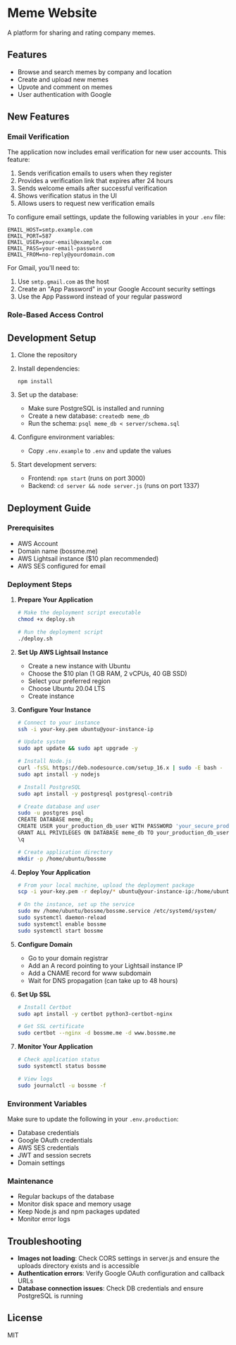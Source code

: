# Meme Website

A platform for sharing and rating company memes.

## Features

- Browse and search memes by company and location
- Create and upload new memes
- Upvote and comment on memes
- User authentication with Google

## New Features

### Email Verification

The application now includes email verification for new user accounts. This feature:

1. Sends verification emails to users when they register
2. Provides a verification link that expires after 24 hours
3. Sends welcome emails after successful verification
4. Shows verification status in the UI
5. Allows users to request new verification emails

To configure email settings, update the following variables in your `.env` file:

```
EMAIL_HOST=smtp.example.com
EMAIL_PORT=587
EMAIL_USER=your-email@example.com
EMAIL_PASS=your-email-password
EMAIL_FROM=no-reply@yourdomain.com
```

For Gmail, you'll need to:
1. Use `smtp.gmail.com` as the host
2. Create an "App Password" in your Google Account security settings
3. Use the App Password instead of your regular password

### Role-Based Access Control

## Development Setup

1. Clone the repository
2. Install dependencies:
   ```
   npm install
   ```
   
3. Set up the database:
   - Make sure PostgreSQL is installed and running
   - Create a new database: `createdb meme_db`
   - Run the schema: `psql meme_db < server/schema.sql`
   
4. Configure environment variables:
   - Copy `.env.example` to `.env` and update the values

5. Start development servers:
   - Frontend: `npm start` (runs on port 3000)
   - Backend: `cd server && node server.js` (runs on port 1337)

## Deployment Guide

### Prerequisites
- AWS Account
- Domain name (bossme.me)
- AWS Lightsail instance ($10 plan recommended)
- AWS SES configured for email

### Deployment Steps

1. **Prepare Your Application**
   ```bash
   # Make the deployment script executable
   chmod +x deploy.sh
   
   # Run the deployment script
   ./deploy.sh
   ```

2. **Set Up AWS Lightsail Instance**
   - Create a new instance with Ubuntu
   - Choose the $10 plan (1 GB RAM, 2 vCPUs, 40 GB SSD)
   - Select your preferred region
   - Choose Ubuntu 20.04 LTS
   - Create instance

3. **Configure Your Instance**
   ```bash
   # Connect to your instance
   ssh -i your-key.pem ubuntu@your-instance-ip

   # Update system
   sudo apt update && sudo apt upgrade -y

   # Install Node.js
   curl -fsSL https://deb.nodesource.com/setup_16.x | sudo -E bash -
   sudo apt install -y nodejs

   # Install PostgreSQL
   sudo apt install -y postgresql postgresql-contrib

   # Create database and user
   sudo -u postgres psql
   CREATE DATABASE meme_db;
   CREATE USER your_production_db_user WITH PASSWORD 'your_secure_production_password';
   GRANT ALL PRIVILEGES ON DATABASE meme_db TO your_production_db_user;
   \q

   # Create application directory
   mkdir -p /home/ubuntu/bossme
   ```

4. **Deploy Your Application**
   ```bash
   # From your local machine, upload the deployment package
   scp -i your-key.pem -r deploy/* ubuntu@your-instance-ip:/home/ubuntu/bossme/

   # On the instance, set up the service
   sudo mv /home/ubuntu/bossme/bossme.service /etc/systemd/system/
   sudo systemctl daemon-reload
   sudo systemctl enable bossme
   sudo systemctl start bossme
   ```

5. **Configure Domain**
   - Go to your domain registrar
   - Add an A record pointing to your Lightsail instance IP
   - Add a CNAME record for www subdomain
   - Wait for DNS propagation (can take up to 48 hours)

6. **Set Up SSL**
   ```bash
   # Install Certbot
   sudo apt install -y certbot python3-certbot-nginx

   # Get SSL certificate
   sudo certbot --nginx -d bossme.me -d www.bossme.me
   ```

7. **Monitor Your Application**
   ```bash
   # Check application status
   sudo systemctl status bossme

   # View logs
   sudo journalctl -u bossme -f
   ```

### Environment Variables
Make sure to update the following in your `.env.production`:
- Database credentials
- Google OAuth credentials
- AWS SES credentials
- JWT and session secrets
- Domain settings

### Maintenance
- Regular backups of the database
- Monitor disk space and memory usage
- Keep Node.js and npm packages updated
- Monitor error logs

## Troubleshooting

- **Images not loading**: Check CORS settings in server.js and ensure the uploads directory exists and is accessible
- **Authentication errors**: Verify Google OAuth configuration and callback URLs
- **Database connection issues**: Check DB credentials and ensure PostgreSQL is running

## License

MIT

